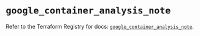 # `google_container_analysis_note`

Refer to the Terraform Registry for docs: [`google_container_analysis_note`](https://registry.terraform.io/providers/hashicorp/google/6.28.0/docs/resources/container_analysis_note).
